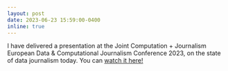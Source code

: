 ```yaml
---
layout: post
date: 2023-06-23 15:59:00-0400
inline: true
---
```


I have delivered a presentation at the Joint Computation + Journalism European Data & Computational Journalism Conference 2023, on the state of data journalism today. You can <a href = "https://video.ethz.ch/events/2023/computation/37a9988d-c608-4d33-bef0-3839225e0efb.html">watch it here!</a>